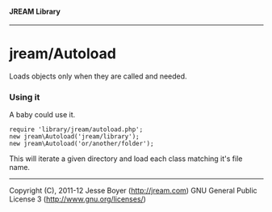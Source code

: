 #### JREAM Library
* * *

# jream/Autoload
Loads objects only when they are called and needed.

### Using it

A baby could use it.

    require 'library/jream/autoload.php';
	new jream\Autoload('jream/library');
	new jream\Autoload('or/another/folder');

This will iterate a given directory and load each class matching it's file name.



* * *
Copyright (C), 2011-12 Jesse Boyer (http://jream.com) GNU General Public License 3 (http://www.gnu.org/licenses/)
